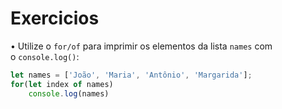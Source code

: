 # Exercicios

• Utilize o `for/of` para imprimir os elementos da lista `names` com o `console.log()`:

```jsx
let names = ['João', 'Maria', 'Antônio', 'Margarida'];
for(let index of names)
	console.log(names)
```